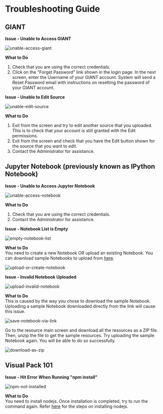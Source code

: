 # Troubleshooting Guide

## GIANT

**Issue - Unable to Access GIANT**

![unable-access-giant](./images/unable-access-giant.png)

**What to Do**
1) Check that you are using the correct credentials.
2) Click on the "Forget Password" link shown in the login page. In the next screen, enter the Username of your GIANT account.
 System will send a Reset Password email with instructions on resetting the password of your GIANT account.
  
 
 **Issue - Unable to Edit Source**

![unable-edit-source](./images/unable-edit-source.png)

**What to Do**
1) Exit from the screen and try to edit another source that you uploaded. This is to check that your account is still granted with the Edit permissions.
2) Exit from the screen and check that you have the Edit button shown for the source that you want to edit.
2) Contact the Administrator for assistance.


## Jupyter Notebook (previously known as IPython Notebook)

**Issue - Unable to Access Jupyter Notebook**

![unable-access-notebook](./images/unable-access-notebook.png)

**What to Do**
1) Check that you are using the correct credentials.
2) Contact the Administrator for assistance.

**Issue - Notebook List is Empty**

![empty-notebook-list](./images/empty-notebook-list.png)

**What to Do**   
You need to create a new Notebook OR upload an existing Notebook. You can download sample Notebooks to upload from [here](https://github.com/fx-giant/data-hackaton-201907/tree/master/02-Python%20Notebook).

![upload-or-create-notebook](./images/upload-or-create-notebook.png)

**Issue - Invalid Notebook Uploaded**

![upload-invalid-notebook](./images/upload-invalid-notebook.png)

**What to Do**   
This is caused by the way you chose to download the sample Notebook. Uploading a sample Notebook downloaded directly from the link will cause this issue.

![save-notebook-via-link](./images/save-notebook-via-link.png)

Go to the resource main screen and download all the resources as a ZIP file. Then, unzip the file to get the sample resources. Try uploading the sample Notebook again. You will be able to do so successfully.

![download-as-zip](./images/download-as-zip.png)


## Visual Pack 101

**Issue - Hit Error When Running "npm install"**

![npm-not-installed](./images/npm-not-installed.png)

**What to Do**   
You need to install nodejs. Once installation is completed, try to run the command again. Refer [here](https://github.com/fx-giant/data-hackaton-201907/blob/master/README.md) for the steps on installing nodejs.